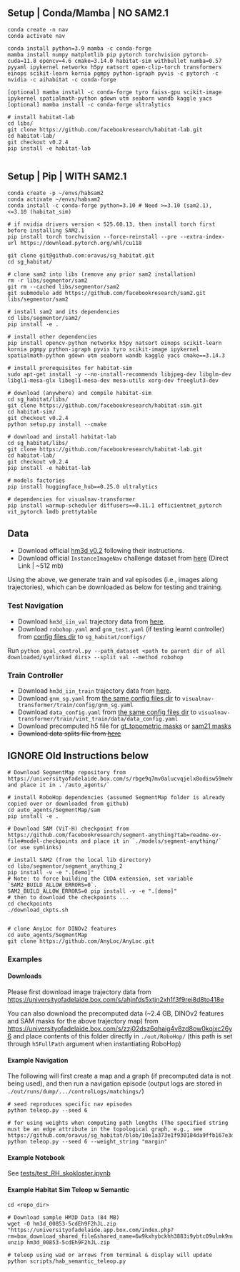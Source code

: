 ## Setup | Conda/Mamba | NO SAM2.1
```
conda create -n nav
conda activate nav

conda install python=3.9 mamba -c conda-forge
mamba install numpy matplotlib pip pytorch torchvision pytorch-cuda=11.8 opencv=4.6 cmake=3.14.0 habitat-sim withbullet numba=0.57 pyyaml ipykernel networkx h5py natsort open-clip-torch transformers einops scikit-learn kornia pgmpy python-igraph pyvis -c pytorch -c nvidia -c aihabitat -c conda-forge

[optional] mamba install -c conda-forge tyro faiss-gpu scikit-image ipykernel spatialmath-python gdown utm seaborn wandb kaggle yacs
[optional] mamba install -c conda-forge ultralytics

# install habitat-lab
cd libs/
git clone https://github.com/facebookresearch/habitat-lab.git
cd habitat-lab/
git checkout v0.2.4
pip install -e habitat-lab


```

## Setup | Pip | WITH SAM2.1
```
conda create -p ~/envs/habsam2
conda activate ~/envs/habsam2
conda install -c conda-forge python=3.10 # Need >=3.10 (sam2.1), <=3.10 (habitat_sim) 

# if nvidia drivers version < 525.60.13, then install torch first before installing SAM2.1
pip install torch torchvision --force-reinstall --pre --extra-index-url https://download.pytorch.org/whl/cu118

git clone git@github.com:oravus/sg_habitat.git
cd sg_habitat/

# clone sam2 into libs (remove any prior sam2 installation) 
rm -r libs/segmentor/sam2
git rm --cached libs/segmentor/sam2
git submodule add https://github.com/facebookresearch/sam2.git libs/segmentor/sam2

# install sam2 and its dependencies
cd libs/segmentor/sam2/
pip install -e .

# install other dependencies
pip install opencv-python networkx h5py natsort einops scikit-learn kornia pgmpy python-igraph pyvis tyro scikit-image ipykernel spatialmath-python gdown utm seaborn wandb kaggle yacs cmake==3.14.3

# install prerequisites for habitat-sim
sudo apt-get install -y --no-install-recommends libjpeg-dev libglm-dev libgl1-mesa-glx libegl1-mesa-dev mesa-utils xorg-dev freeglut3-dev

# download (anywhere) and compile habitat-sim
cd sg_habitat/libs/
git clone https://github.com/facebookresearch/habitat-sim.git
cd habitat-sim/
git checkout v0.2.4
python setup.py install --cmake

# download and install habitat-lab
cd sg_habitat/libs/
git clone https://github.com/facebookresearch/habitat-lab.git
cd habitat-lab/
git checkout v0.2.4
pip install -e habitat-lab

# models factories
pip install huggingface_hub==0.25.0 ultralytics

# dependencies for visualnav-transformer
pip install warmup-scheduler diffusers==0.11.1 efficientnet_pytorch vit_pytorch lmdb prettytable

```

## Data

- Download official [hm3d v0.2](https://github.com/matterport/habitat-matterport-3dresearch) following their instructions.
- Download official `InstanceImageNav` challenge dataset from [here](https://dl.fbaipublicfiles.com/habitat/data/datasets/imagenav/hm3d/v3/instance_imagenav_hm3d_v3.zip) (Direct Link | ~512 mb)

Using the above, we generate train and val episodes (i.e., images along trajectories), which can be downloaded as below for testing and training.

### Test Navigation
- Download `hm3d_iin_val` trajectory data from [here](https://universityofadelaide.box.com/s/j4chd1uux1omyiscp544b26z5wjlt95d). 
- Download `robohop.yaml` and `gnm_test.yaml` (if testing learnt controller) from [config files dir](https://universityofadelaide.box.com/s/hj5bmb81v2h1zpllaw2ib2lk3t8g6bfa) to `sg_habitat/configs/`

Run `python goal_control.py --path_dataset <path to parent dir of all downloaded/symlinked dirs> --split val --method robohop`


### Train Controller
- Download `hm3d_iin_train` trajectory data from [here](https://universityofadelaide.box.com/s/cch6r0ue7z377q79g2j4vvemnq3ov8rg).
- Download `gnm_sg.yaml` from [the same config files dir](https://universityofadelaide.box.com/s/hj5bmb81v2h1zpllaw2ib2lk3t8g6bfa) to `visualnav-transformer/train/config/gnm_sg.yaml`
- Download `data_config.yaml` from [the same config files dir](https://universityofadelaide.box.com/s/hj5bmb81v2h1zpllaw2ib2lk3t8g6bfa) to `visualnav-transformer/train/vint_train/data/data_config.yaml`
- Download precomputed h5 file for [gt_topometric masks](https://universityofadelaide.box.com/s/oy9z372e8i4a2rsrn78agpaploljpas4) or [sam21 masks](https://universityofadelaide.box.com/s/5z2sr6lvkax2l160vp8rz5iuqx8x7ogz)
- ~~Download data splits file from [here]()~~


## IGNORE Old Instructions below
```
# Download SegmentMap repository from https://universityofadelaide.box.com/s/rbge9q7mv0alucvqjelx8odisw59mehm and place it in .`/auto_agents/`

# install RoboHop dependencies (assumed SegmentMap folder is already copied over or downloaded from github)
cd auto_agents/SegmentMap/sam
pip install -e . 

# Download SAM (ViT-H) checkpoint from https://github.com/facebookresearch/segment-anything?tab=readme-ov-file#model-checkpoints and place it in `./models/segment-anything/` (or use symlinks)

# install SAM2 (from the local lib directory)
cd libs/segmentor/segment_anything_2
pip install -v -e ".[demo]"
# Note: to force building the CUDA extension, set variable `SAM2_BUILD_ALLOW_ERRORS=0`.
SAM2_BUILD_ALLOW_ERRORS=0 pip install -v -e ".[demo]"
# then to download the checkpoints ...
cd checkpoints
./download_ckpts.sh 


# clone AnyLoc for DINOv2 features
cd auto_agents/SegmentMap
git clone https://github.com/AnyLoc/AnyLoc.git
```
### Examples
#### Downloads
Please first download image trajectory data from https://universityofadelaide.box.com/s/ahjnfds5xtjn2xh1f3f9rei8d8to418e

You can also download the precomputed data (~2.4 GB, DINOv2 features and SAM masks for the above trajectory map) from https://universityofadelaide.box.com/s/zzj02dsz6qhaig4v8zd8ow0kqjxc26y6 and place contents of this folder directly in `./out/RoboHop/` (this path is set through `h5FullPath` argument when instantiating RoboHop)

#### Example Navigation
The following will first create a map and a graph (if precomputed data is not being used), and then run a navigation episode (output logs are stored in `./out/runs/dump/.../controlLogs/matchings/`)
```
# seed reproduces specific nav episodes
python teleop.py --seed 6

# for using weights when computing path lengths (The specified string must be an edge attribute in the topological graph, e.g., see https://github.com/oravus/sg_habitat/blob/10e1a373e1f930184da9ffb167e3df8894c20bcc/auto_agent.py#L295)
python teleop.py --seed 6 --weight_string "margin"
```

#### Example Notebook
See [tests/test_RH_skokloster.ipynb](./tests/test_RH_skokloster.ipynb)


#### Example Habitat Sim Teleop w Semantic 
```
cd <repo_dir>

# Download sample HM3D Data (84 MB)
wget -O hm3d_00853-5cdEh9F2hJL.zip "https://universityofadelaide.app.box.com/index.php?rm=box_download_shared_file&shared_name=6w9kxhybckhh3883i9ybtc09ulmk9nuc&file_id=f_1562632791659"
unzip hm3d_00853-5cdEh9F2hJL.zip

# teleop using wad or arrows from terminal & display will update
python scripts/hab_semantic_teleop.py

```